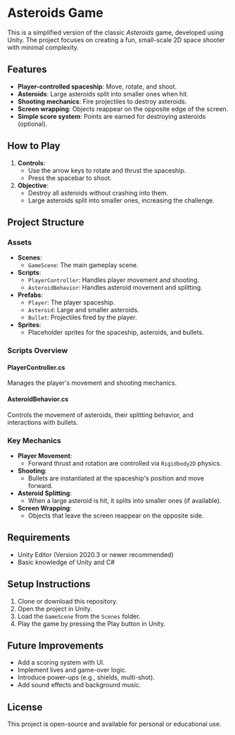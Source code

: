 # Asteroids Game

This is a simplified version of the classic *Asteroids* game, developed using Unity. The project focuses on creating a fun, small-scale 2D space shooter with minimal complexity.

## Features

- **Player-controlled spaceship**: Move, rotate, and shoot.
- **Asteroids**: Large asteroids split into smaller ones when hit.
- **Shooting mechanics**: Fire projectiles to destroy asteroids.
- **Screen wrapping**: Objects reappear on the opposite edge of the screen.
- **Simple score system**: Points are earned for destroying asteroids (optional).

## How to Play

1. **Controls**:
   - Use the arrow keys to rotate and thrust the spaceship.
   - Press the spacebar to shoot.
2. **Objective**:
   - Destroy all asteroids without crashing into them.
   - Large asteroids split into smaller ones, increasing the challenge.

## Project Structure

### Assets
- **Scenes**:
  - `GameScene`: The main gameplay scene.
- **Scripts**:
  - `PlayerController`: Handles player movement and shooting.
  - `AsteroidBehavior`: Handles asteroid movement and splitting.
- **Prefabs**:
  - `Player`: The player spaceship.
  - `Asteroid`: Large and smaller asteroids.
  - `Bullet`: Projectiles fired by the player.
- **Sprites**:
  - Placeholder sprites for the spaceship, asteroids, and bullets.

### Scripts Overview

#### PlayerController.cs
Manages the player's movement and shooting mechanics.

#### AsteroidBehavior.cs
Controls the movement of asteroids, their splitting behavior, and interactions with bullets.

### Key Mechanics

- **Player Movement**:
  - Forward thrust and rotation are controlled via `Rigidbody2D` physics.
- **Shooting**:
  - Bullets are instantiated at the spaceship's position and move forward.
- **Asteroid Splitting**:
  - When a large asteroid is hit, it splits into smaller ones (if available).
- **Screen Wrapping**:
  - Objects that leave the screen reappear on the opposite side.

## Requirements

- Unity Editor (Version 2020.3 or newer recommended)
- Basic knowledge of Unity and C#

## Setup Instructions

1. Clone or download this repository.
2. Open the project in Unity.
3. Load the `GameScene` from the `Scenes` folder.
4. Play the game by pressing the Play button in Unity.

## Future Improvements

- Add a scoring system with UI.
- Implement lives and game-over logic.
- Introduce power-ups (e.g., shields, multi-shot).
- Add sound effects and background music.

## License

This project is open-source and available for personal or educational use.
